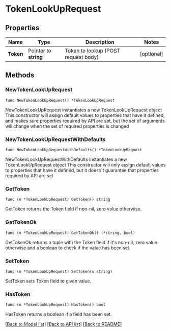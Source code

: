 # TokenLookUpRequest


## Properties

Name | Type | Description | Notes
------------ | ------------- | ------------- | -------------
**Token** | Pointer to **string** | Token to lookup (POST request body) | [optional] 



## Methods


### NewTokenLookUpRequest

`func NewTokenLookUpRequest() *TokenLookUpRequest`

NewTokenLookUpRequest instantiates a new TokenLookUpRequest object
This constructor will assign default values to properties that have it defined,
and makes sure properties required by API are set, but the set of arguments
will change when the set of required properties is changed

### NewTokenLookUpRequestWithDefaults

`func NewTokenLookUpRequestWithDefaults() *TokenLookUpRequest`

NewTokenLookUpRequestWithDefaults instantiates a new TokenLookUpRequest object
This constructor will only assign default values to properties that have it defined,
but it doesn't guarantee that properties required by API are set


### GetToken

`func (o *TokenLookUpRequest) GetToken() string`

GetToken returns the Token field if non-nil, zero value otherwise.

### GetTokenOk

`func (o *TokenLookUpRequest) GetTokenOk() (*string, bool)`

GetTokenOk returns a tuple with the Token field if it's non-nil, zero value otherwise
and a boolean to check if the value has been set.

### SetToken

`func (o *TokenLookUpRequest) SetToken(v string)`

SetToken sets Token field to given value.


### HasToken

`func (o *TokenLookUpRequest) HasToken() bool`

HasToken returns a boolean if a field has been set.









[[Back to Model list]](../README.md#documentation-for-models) [[Back to API list]](../README.md#documentation-for-api-endpoints) [[Back to README]](../README.md)



